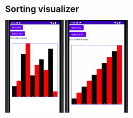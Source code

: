 # Sorting visualizer

<img src="pic_unsorted.png" height="300px">
<img src="pic_sorted.png" height="300px">
